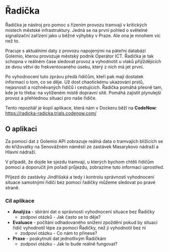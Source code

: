 # Řadička

Řadička je nástroj pro pomoc s řízením provozu tramvají v kritických místech městské infrastruktury. Jedná se na první pohled o světelné signalizační zařízení jako u běžné výhybky v Praze. Ale ona je mnohem víc než to.

Pracuje s aktuálními daty z provozu napojenými na páteřní databázi Golemio, kterou provozuje městský podnik Operátor ICT. Řadička je tak schopna v reálném čase sledovat provoz a vyhodnotit u vlaků přijíždějících ze dvou větví do frekventovaného úseku, který z nich má jet první.
 
Po vyhodnocení tuto zprávu předá řidičům, kteří pak mají dostatek informací o tom, co se děje. Už dost chaotickému ukazování prstů, nejasností a rozhněvaných řidičů i cestujících. Řadička pomáhá přesně tam, kde je to třeba: na vytíženém místě dopravní sítě. Pomáhá zajistit plynulejší provoz a přehlednou situaci pro naše řidiče.

Tento repozitář je kopií aplikace, která nám v Dockeru běží na **CodeNow**: https://radicka-radicka.trials.codenow.com/


## O aplikaci

Za pomoci dat z Golemio API zobrazuje reálná data o tramvajích blížících se do křižovatky na Senovážném náměstí ze zastávek Masarykovo nádraží a Hlavní nádraží.

V případě, že dojde ke sjezdu tramvají, u kterých bychom chtěli řidičům pomoci a doporučit jim pořadí průjezdu, zobrazíme tuto informaci uprostřed.

Příjezd do zastávky Jindřišská a tedy i kontrolu správnosti vyhodnocení situace samotnými řidiči bez pomoci řadičky můžeme sledovat po pravé straně.

### Cíl aplikace 
- **Analýza** - sbírání dat o správnosti vyhodnocení situace bez Řadičky
  - zodpoví otázků - Jak často se to děje?
- **Evaluace** - počítání odhadovaného snížení zpoždění pokud by situaci řidič vyhodnotil lépe za pomoci Řadičky, než ji vyhodnotil bez ní
  - zodpoví otázku - Co nám to přinese?
- **Praxe** - poskytnutí dat jednotlivým Řadičkám
  - zodpoví otázku - Jak to bude reálně fungovat?
